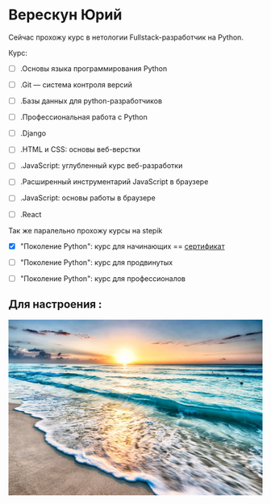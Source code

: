 # Верескун Юрий 

Cейчас прохожу курс в нетологии Fullstack-разработчик на Python. 

Курс: 

- [ ] .Основы языка программирования Python
- [ ] .Git — система контроля версий
- [ ] .Базы данных для python-разработчиков
- [ ] .Профессиональная работа с Python
- [ ] .Django
- [ ] .HTML и CSS: основы веб-верстки
- [ ] .JavaScript: углубленный курс веб-разработки
- [ ] .Расширенный инструментарий JavaScript в браузере
- [ ] .JavaScript: основы работы в браузере
- [ ] .React


Так же паралельно прохожу курсы на stepik

- [x] "Поколение Python": курс для начинающих  ==  [сертификат](
https://stepik.org/cert/1604072)
- [ ] "Поколение Python": курс для продвинутых
- [ ] "Поколение Python": курс для профессионалов


## Для настроения :

![море](/sea.webp)

